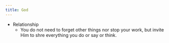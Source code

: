 ```yaml
---
title: God
---
```


- Relationship
	 - You do not need to forget other things nor stop your work, but invite Him to shre everything you do or say or think.
